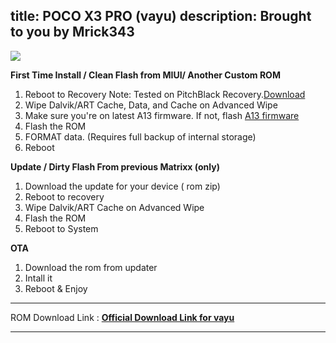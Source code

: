 title: POCO X3 PRO (vayu)
description: Brought to you by Mrick343
---
<a href="#"><img align="center" img src="/assets/installation.png" /></a>

**First Time Install / Clean Flash from MIUI/ Another Custom ROM**
1. Reboot to Recovery
   Note: Tested on PitchBlack Recovery.[Download](https://t.me/pocox3proglobalofficial/1943089)
2. Wipe Dalvik/ART Cache, Data, and Cache on Advanced Wipe
3. Make sure you're on latest A13 firmware.
If not, flash [A13 firmware](https://xiaomifirmwareupdater.com/firmware/vayu/)
4. Flash the ROM
5. FORMAT data. (Requires full backup of internal storage)
6. Reboot

**Update / Dirty Flash From previous Matrixx (only)**
1. Download the update for your device ( rom zip)
2. Reboot to recovery
3. Wipe Dalvik/ART Cache on Advanced Wipe
4. Flash the ROM
5. Reboot to System

**OTA**
1. Download the rom from updater
2. Intall it
3. Reboot & Enjoy

----
ROM Download Link : [**Official Download Link for vayu**](https://sourceforge.net/projects/projectmatrixx/files/Android-14/vayu/Matrixx-v10.3.0-Official-vayu-Gapps-20240222.zip/download)

----
